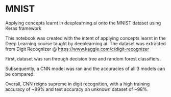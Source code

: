 # MNIST
Applying concepts learnt in deeplearning.ai onto the MNIST dataset using Keras framework

This notebook was created with the intent of applying concepts learnt in the Deep Learning course taught by deeplearning.ai.
The dataset was extracted from Digit Recognizer @ https://www.kaggle.com/c/digit-recognizer

First, dataset was ran through decision tree and random forest classifiers.

Subsequently, a CNN model was ran and the accuracies of all 3 models can be compared.

Overall, CNN reigns supreme in digit recognition, with a high training accuracy of ~99% and test accuracy on unknown dataset
of ~98%.
